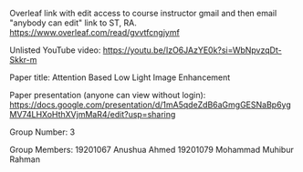 Overleaf link with edit access to course instructor gmail and then email "anybody can edit" link to ST, RA. https://www.overleaf.com/read/gvvtfcngjymf

Unlisted YouTube video: https://youtu.be/IzO6JAzYE0k?si=WbNpvzqDt-Skkr-m

Paper title: Attention Based Low Light Image Enhancement

Paper presentation (anyone can view without login):
https://docs.google.com/presentation/d/1mA5qdeZdB6aGmgGESNaBp6ygMV74LHXoHthXVjmMaR4/edit?usp=sharing

Group Number: 3

Group Members: 19201067 Anushua Ahmed 19201079 Mohammad Muhibur Rahman